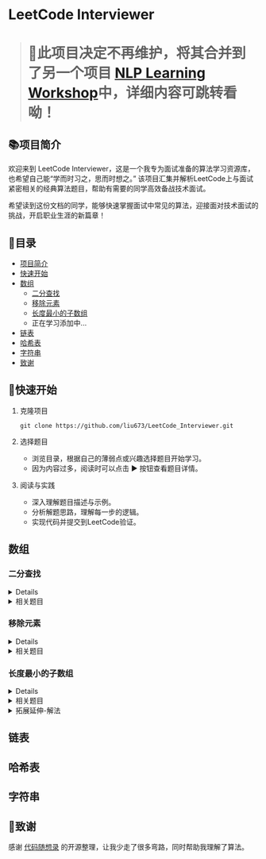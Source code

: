 
# LeetCode Interviewer

> # 🚩此项目决定不再维护，将其合并到了另一个项目 [NLP Learning Workshop](https://github.com/liu673/NLP-Learning-Workshop/tree/main)中，详细内容可跳转看呦！

## 📚项目简介
欢迎来到 LeetCode Interviewer，这是一个我专为面试准备的算法学习资源库，也希望自己能“学而时习之，思而时想之。”
该项目汇集并解析LeetCode上与面试紧密相关的经典算法题目，帮助有需要的同学高效备战技术面试。

希望读到这份文档的同学，能够快速掌握面试中常见的算法，迎接面对技术面试的挑战，开启职业生涯的新篇章！

## 📖目录
- [项目简介](#项目简介)
- [快速开始](#快速开始)
- [数组](#数组)
  - [二分查找](#二分查找)
  - [移除元素](#移除元素)
  - [长度最小的子数组](#长度最小的子数组)
  - 正在学习添加中...
- [链表](#链表)
- [哈希表](#哈希表)
- [字符串](#字符串)
- [致谢](#致谢)

## 🚀快速开始
1. 克隆项目
   ```shell
   git clone https://github.com/liu673/LeetCode_Interviewer.git
   ```

2. 选择题目

   - 浏览目录，根据自己的薄弱点或兴趣选择题目开始学习。
   - 因为内容过多，阅读时可以点击 ▶ 按钮查看题目详情。

3. 阅读与实践

   - 深入理解题目描述与示例。
   - 分析解题思路，理解每一步的逻辑。
   - 实现代码并提交到LeetCode验证。


## 数组
### 二分查找
<details>

[//]: # (<summary>二分查找</summary>)

[二分查找【LeetCode链接】](https://leetcode.cn/problems/binary-search/)
```text
给定一个 n 个元素有序的（升序）整型数组 nums 和一个目标值 target  ，写一个函数搜索 nums 中的 target，如果目标值存在返回下标，否则返回 -1。

示例 1:
输入: nums = [-1,0,3,5,9,12], target = 9     
输出: 4       
解释: 9 出现在 nums 中并且下标为 4     

示例 2:
输入: nums = [-1,0,3,5,9,12], target = 2     
输出: -1        
解释: 2 不存在 nums 中因此返回 -1        
```
```python
"解法一：左闭右闭"
class Solution:
    def search(self, nums: List[int], target: int) -> int:
        left, right = 0, len(nums) - 1  # 定义target在左闭右闭的区间里，[left, right]

        while left <= right:
            middle = left + (right - left) // 2
            
            if nums[middle] > target:
                right = middle - 1  # target在左区间，所以[left, middle - 1]
            elif nums[middle] < target:
                left = middle + 1  # target在右区间，所以[middle + 1, right]
            else:
                return middle  # 数组中找到目标值，直接返回下标
        return -1  # 未找到目标值

"解法二：左闭右开"
class Solution:
    def search(self, nums: List[int], target: int) -> int:
        left, right = 0, len(nums)  # 定义target在左闭右开的区间里，即：[left, right)

        while left < right:  # 因为left == right的时候，在[left, right)是无效的空间，所以使用 <
            middle = left + (right - left) // 2

            if nums[middle] > target:
                right = middle  # target 在左区间，在[left, middle)中
            elif nums[middle] < target:
                left = middle + 1  # target 在右区间，在[middle + 1, right)中
            else:
                return middle  # 数组中找到目标值，直接返回下标
        return -1  # 未找到目标值
```
</details>

<details>
<summary>相关题目</summary>

1. 
   <details>
   <summary>搜索插入位置</summary>

   [搜索插入位置【LeetCode链接】](https://leetcode.cn/problems/search-insert-position/)
   
   ```text
   给定一个排序数组和一个目标值，在数组中找到目标值，并返回其索引。如果目标值不存在于数组中，返回它将会被按顺序插入的位置。
   
   请必须使用时间复杂度为 O(log n) 的算法。
 
   示例 1:
   输入: nums = [1,3,5,6], target = 5
   输出: 2
   
   示例 2:
   输入: nums = [1,3,5,6], target = 2
   输出: 1
   
   示例 3:   
   输入: nums = [1,3,5,6], target = 7
   输出: 4
   ```
   ```python
   class Solution:
    def searchInsert(self, nums: List[int], target: int) -> int:
        # 同样参考二分查找，左闭右闭与左闭右开
        left, right = 0, len(nums) - 1
        while left <= right:
            middle = left + (right - left) // 2
            if nums[middle] > target:
                right = middle - 1
            elif nums[middle] < target:
                left = middle + 1
            else:
                return nums.index(target)
        return right + 1
   ```
   </details>

2. 
   <details>
   <summary>在排序数组中查找元素的第一个和最后一个位置</summary>

   [在排序数组中查找元素的第一个和最后一个位置【LeetCode链接】](https://leetcode.cn/problems/find-first-and-last-position-of-element-in-sorted-array/description/)
   
   ```text
   给你一个按照非递减顺序排列的整数数组 nums，和一个目标值 target。请你找出给定目标值在数组中的开始位置和结束位置。
   
   如果数组中不存在目标值 target，返回 [-1, -1]。
   
   你必须设计并实现时间复杂度为 O(log n) 的算法解决此问题。
   
   示例 1：
   输入：nums = [5,7,7,8,8,10], target = 8
   输出：[3,4]
   
   示例 2：
   输入：nums = [5,7,7,8,8,10], target = 6
   输出：[-1,-1]
   
   示例 3：   
   输入：nums = [], target = 0
   输出：[-1,-1]
   ```
   ```python
   class Solution:
    def searchRange(self, nums: List[int], target: int) -> List[int]:
        """解法一"""
        # def get_rightborder(nums, target):
        #     left, right = 0, len(nums) -1
        #     rightborder = -3
        #     while left <= right:
        #         middle = left + (right - left) // 2
        #         if nums[middle] > target:
        #             right = middle - 1
                    
        #         else:
        #             left = middle + 1
        #             rightborder = left
        #     return rightborder

        # def get_leftborder(nums, target):
        #     left, right = 0, len(nums) -1
        #     leftborder = -3
        #     while left <= right:
        #         middle = left + (right - left) // 2
        #         if nums[middle] >= target:
        #             right = middle - 1
        #             leftborder = right
        #         else:
        #             left = middle + 1
        #     return leftborder
        
        # leftborder = get_leftborder(nums, target)
        # rightborder = get_rightborder(nums, target)
        # # print(leftborder, rightborder)

        # if leftborder == -3 or rightborder == -3:
        #     return [-1, -1]
        # if rightborder - leftborder > 1:
        #     return [leftborder+1, rightborder-1]
        # else:
        #     return [-1, -1]

        """解法二"""
        def binarysearch(nums, target):
            left, right = 0, len(nums) - 1
            while left <= right:
                middle = left + (right - left) // 2
                if nums[middle] > target:
                    right = middle - 1
                elif nums[middle] < target:
                    left = middle + 1
                else:
                    return middle
            return -1
        
        index = binarysearch(nums, target)

        left, right = index, index

        if index == -1:
            return [-1, -1]
        while left - 1 >= 0 and nums[left - 1] == target:
            left -= 1
        while right + 1 < len(nums) and nums[right + 1] == target:
            right += 1
        return [left, right]
   ```
   </details>
3. 
    <details>
    <summary>x的平方根</summary>

    [x的平方根【LeetCode链接】](https://leetcode.cn/problems/sqrtx/description/)

    ```text
   给你一个非负整数 x ，计算并返回 x 的 算术平方根 。

   由于返回类型是整数，结果只保留 整数部分 ，小数部分将被 舍去 。
   
   注意：不允许使用任何内置指数函数和算符，例如 pow(x, 0.5) 或者 x ** 0.5 。
   
   示例 1：   
   输入：x = 4
   输出：2
   
   示例 2：
   输入：x = 8
   输出：2
   解释：8 的算术平方根是 2.82842..., 由于返回类型是整数，小数部分将被舍去。
    ```
    ```python
   class Solution:
    def mySqrt(self, x: int) -> int:
        left, right = 0, x
        while left <= right:
            middle = left + (right - left) // 2
            if middle * middle <= x:
                left = middle + 1
            else:
                right = middle - 1
        return left - 1
    ```
    </details>

4. 
    <details>
    <summary>有效的完全平方数</summary>

    [有效的完全平方数【LeetCode](https://leetcode.cn/problems/valid-perfect-square/description/)

    ```text
   给你一个正整数 num 。如果 num 是一个完全平方数，则返回 true ，否则返回 false 。

   完全平方数 是一个可以写成某个整数的平方的整数。换句话说，它可以写成某个整数和自身的乘积。
   
   不能使用任何内置的库函数，如  sqrt 。
   
   示例 1：   
   输入：num = 16
   输出：true
   解释：返回 true ，因为 4 * 4 = 16 且 4 是一个整数。
   
   示例 2：   
   输入：num = 14
   输出：false
   解释：返回 false ，因为 3.742 * 3.742 = 14 但 3.742 不是一个整数。
    ```
    ```python
   class Solution:
    def isPerfectSquare(self, num: int) -> bool:
        left, right = 0, num
        # while left <= right:
        #     middle = left + (right - left) // 2
        #     if middle * middle <= num:
        #         left = middle + 1
        #     else:
        #         right = middle - 1
        # result = left - 1
        # if result * result == num:
        #     return True
        # else:
        #     return False

        while left <= right:
            middle = (left + right) // 2
            if middle * middle == num:
                return True
            elif middle * middle <= num:
                left = middle + 1
            else:
                right = middle - 1
        return False
    ```
    </details>

</details>

### 移除元素
<details>

[移除元素【LeetCode链接】](https://leetcode.cn/problems/remove-element/description/)
```text
给你一个数组 nums 和一个值 val，你需要 原地 移除所有数值等于 val 的元素。元素的顺序可能发生改变。然后返回 nums 中与 val 不同的元素的数量。

假设 nums 中不等于 val 的元素数量为 k，要通过此题，您需要执行以下操作：
- 更改 nums 数组，使 nums 的前 k 个元素包含不等于 val 的元素。nums 的其余元素和 nums 的大小并不重要。
- 返回 k。

示例 1：
输入：nums = [3,2,2,3], val = 3
输出：2, nums = [2,2,_,_]
解释：你的函数函数应该返回 k = 2, 并且 nums 中的前两个元素均为 2。
你在返回的 k 个元素之外留下了什么并不重要（因此它们并不计入评测）。

示例 2：
输入：nums = [0,1,2,2,3,0,4,2], val = 2
输出：5, nums = [0,1,4,0,3,_,_,_]
解释：你的函数应该返回 k = 5，并且 nums 中的前五个元素为 0,0,1,3,4。
注意这五个元素可以任意顺序返回。
你在返回的 k 个元素之外留下了什么并不重要（因此它们并不计入评测）。
```

```python
class Solution:
    def removeElement(self, nums: List[int], val: int) -> int:
        "解法一：删除"
        # return len([i for i in nums if i !=val])
        # for i in range(len(nums)):
        #     if val in nums:
        #         del nums[nums.index(val)]
        # return len(nums)
        "解法二：快慢指针"
        # lower, fast = 0, 0
        # size = len(nums)
        # while fast < size:
        #     if nums[fast] != val:
        #         nums[lower] = nums[fast]
        #         lower += 1
        #     fast += 1
        # return lower
        "解法三：双向指针"
        left, right = 0, len(nums) - 1
        while left <= right:
            while left <= right and nums[left] != val:
                left += 1
            while left <= right and nums[right] == val:
                right -= 1
            if left <= right:
                nums[left], nums[right] = nums[right], nums[left]
                left += 1
                right -= 1
        return left
```

</details>

<details>
<summary>相关题目</summary>

1. 
    <details>
    <summary>删除有序数组中的重复项</summary>

    [删除有序数组中的重复项【LeetCode链接】](https://leetcode.cn/problems/remove-duplicates-from-sorted-array/description/)

    ```text
   给你一个 非严格递增排列 的数组 nums ，请你 原地 删除重复出现的元素，使每个元素 只出现一次 ，返回删除后数组的新长度。元素的 相对顺序 应该保持 一致 。然后返回 nums 中唯一元素的个数。

   考虑 nums 的唯一元素的数量为 k ，你需要做以下事情确保你的题解可以被通过：
   
   - 更改数组 nums ，使 nums 的前 k 个元素包含唯一元素，并按照它们最初在 nums 中出现的顺序排列。nums 的其余元素与 nums 的大小不重要。
   - 返回 k 。
   
   示例 1：
   输入：nums = [1,1,2]
   输出：2, nums = [1,2,_]
   解释：函数应该返回新的长度 2 ，并且原数组 nums 的前两个元素被修改为 1, 2 。不需要考虑数组中超出新长度后面的元素。
   
   示例 2：
   输入：nums = [0,0,1,1,1,2,2,3,3,4]
   输出：5, nums = [0,1,2,3,4]
   解释：函数应该返回新的长度 5 ， 并且原数组 nums 的前五个元素被修改为 0, 1, 2, 3, 4 。不需要考虑数组中超出新长度后面的元素。
    ```
    ```python
     class Solution:
        def removeDuplicates(self, nums: List[int]) -> int:
            # for i in nums:
            #     for ii in nums[nums.index(i)+1:]:
            #         if i == ii:
            #             del nums[nums.index(i)]
            # return len(nums)
    
            lower, fast = 0, 0
            size = len(nums)
            while fast < size:
                if nums[lower] == nums[fast]:
                    fast += 1
                else:
                    lower += 1
                    nums[lower] = nums[fast]
                    fast += 1
            return lower+1
    
            # left = 0
            # for right in range(1, len(nums)):
            #     if nums[left] != nums[right]:
            #         left += 1
            #         nums[left] = nums[right]
            #         right += 1
            #     right += 1
            # return left + 1
    
    ```
    </details>
   
2. 
    <details>
    <summary>移动零</summary>
    
    [移动零【LeetCode链接】](https://leetcode.cn/problems/move-zeroes/description/)
    ```text
   给定一个数组 nums，编写一个函数将所有 0 移动到数组的末尾，同时保持非零元素的相对顺序。
   
   请注意 ，必须在不复制数组的情况下原地对数组进行操作。
   
   示例 1:
   输入: nums = [0,1,0,3,12]
   输出: [1,3,12,0,0]
   
   示例 2:
   输入: nums = [0]
   输出: [0]
    ```
    ```python
    class Solution:
        def moveZeroes(self, nums: List[int]) -> None:
            """
            Do not return anything, modify nums in-place instead.
            """
            lower, fast = 0, 0
            while fast < len(nums):
                if nums[fast] != 0:
                    nums[lower], nums[fast] = nums[fast], nums[lower]
                    lower += 1
                fast += 1
    
    ```
    
    </details>

3.
    <details>
    <summary>比较含退格的字符串</summary>
   
    [比较含退格的字符串【LeetCode链接】](https://leetcode.cn/problems/backspace-string-compare/)
    ```text
   给定 s 和 t 两个字符串，当它们分别被输入到空白的文本编辑器后，如果两者相等，返回 true 。# 代表退格字符。

   注意：如果对空文本输入退格字符，文本继续为空。
   
   示例 1：
   输入：s = "ab#c", t = "ad#c"
   输出：true
   解释：s 和 t 都会变成 "ac"。
   
   示例 2：
   输入：s = "ab##", t = "c#d#"
   输出：true
   解释：s 和 t 都会变成 ""。
   
   示例 3：
   输入：s = "a#c", t = "b"
   输出：false
   解释：s 会变成 "c"，但 t 仍然是 "b"。
    ```
    ```python
    class Solution:
        def backspaceCompare(self, s: str, t: str) -> bool:
    
            def str_info(st):
                res = ""
                for i in range(len(st)):
                    if st[i] != "#":
                        res += st[i]
                    else:
                        res = res[:-1]
                return res
    
            sort_s = str_info(s)
            sort_t = str_info(t)
    
            return sort_s == sort_t
    ```
    </details>

4. 
   <details>
   <summary>有序数组的平方</summary>

   [有序数组的平方【LeetCode链接】](https://leetcode.cn/problems/squares-of-a-sorted-array/description/)
   ```text
   给你一个按 非递减顺序 排序的整数数组 nums，返回 每个数字的平方 组成的新数组，要求也按 非递减顺序 排序。
   
   示例 1：
   输入：nums = [-4,-1,0,3,10]
   输出：[0,1,9,16,100]
   解释：平方后，数组变为 [16,1,0,9,100]
   排序后，数组变为 [0,1,9,16,100]
   
   示例 2：
   输入：nums = [-7,-3,2,3,11]
   输出：[4,9,9,49,121]
   ```
   ```python
   class Solution:
        def sortedSquares(self, nums: List[int]) -> List[int]:
            # return sorted([i * i for i in nums])

            left, right = 0, len(nums) -1
            res = [-1] * len(nums)   # 初识化存储结果
            site = len(nums) - 1     # 状态
            while left <= right:
                if nums[left] * nums[left] < nums[right] * nums[right]:
                    res[site] = nums[right] * nums[right]
                    right -= 1
                else:
                    res[site] = nums[left] * nums[left]
                    left += 1
                site -= 1
            return res

   ```
   </details>

</details>

### 长度最小的子数组
<details>

[长度最小的子数组【LeetCode链接】](https://leetcode.cn/problems/minimum-size-subarray-sum/description/)
```text
给定一个含有 n 个正整数的数组和一个正整数 target 。
找出该数组中满足其总和大于等于 target 的长度最小的 连续
子数组`[numsl, numsl+1, ..., numsr-1, numsr]`，并返回其长度。如果不存在符合条件的子数组，返回 0 。

示例 1：
输入：target = 7, nums = [2,3,1,2,4,3]
输出：2
解释：子数组 [4,3] 是该条件下的长度最小的子数组。

示例 2：
输入：target = 4, nums = [1,4,4]
输出：1

示例 3：
输入：target = 11, nums = [1,1,1,1,1,1,1,1]
输出：0
```
```python
class Solution:
    def minSubArrayLen(self, target: int, nums: List[int]) -> int:
        l = len(nums)
        left = 0
        right = 0
        min_len = float('inf')
        cur_sum = 0  # 当前的累加值

        while right < l:
            cur_sum += nums[right]

            while cur_sum >= target:  # 当前累加值大于目标值
                min_len = min(min_len, right - left + 1)  # 更新最短子数组的长度
                # 从当前累加值cur_sum中减去nums[left]，并向右移动左指针left，缩小子数组的范围
                cur_sum -= nums[left]
                left += 1

            right += 1

        # print(nums[left - 1:right])
        return min_len if min_len != float('inf') else 0
```

</details>


<details>
<summary>相关题目</summary>

1. 
   <details>
   <summary>最小覆盖子串</summary>

   [最小覆盖子串【LeetCode链接】](https://leetcode.cn/problems/minimum-window-substring/description/)
   ```text
   给你一个字符串 s 、一个字符串 t 。返回 s 中涵盖 t 所有字符的最小子串。如果 s 中不存在涵盖 t 所有字符的子串，则返回空字符串 "" 。
   注意：
   - 对于 t 中重复字符，我们寻找的子字符串中该字符数量必须不少于 t 中该字符数量。
   - 如果 s 中存在这样的子串，我们保证它是唯一的答案。
   
   示例 1：
   输入：s = "ADOBECODEBANC", t = "ABC"
   输出："BANC"
   解释：最小覆盖子串 "BANC" 包含来自字符串 t 的 'A'、'B' 和 'C'。
   
   示例 2：
   输入：s = "a", t = "a"
   输出："a"
   解释：整个字符串 s 是最小覆盖子串。
   
   示例 3:
   输入: s = "a", t = "aa"
   输出: ""
   解释: t 中两个字符 'a' 均应包含在 s 的子串中，
   因此没有符合条件的子字符串，返回空字符串。
   ```
   ```python
   class Solution:
    def minWindow(self, s: str, t: str) -> str:
        counts = Counter(t)     # 统计字符串t和滑动窗口维护的子串的字符数量差值，初始为t字符串的字符数量
        diff = len(counts)      # 滑动窗口中缺失字符串t中字符的种类的数量，当diff为0，说明滑动窗口涵盖t中所有字符。初始为t中的所有不同字符数。
        m = len(s)
        left = 0            # 滑动窗口左边界
        right = 0           # 滑动窗口右边界，指向下一个要加入滑动窗口的字符
        min_len = m + 1     # 最小子串长度，初始为整个字符串长度 + 1，表示一个不可能的值
        sub_str_start = -1  # 最小子串起点，最终要返回的是子串，通过start和minLen来确定子串范围
        while right <= m:
            # 还有缺失的字符
            if diff > 0:
                if right == m: break    # 没有可以加入的字符，退出
                ch = s[right]           # 获取右边界指向的字符，右边界右移一位
                right += 1
                counts[ch] = counts.get(ch, 0) - 1  # 右边界字符加入滑动窗口，该字符的差距值 - 1
                if counts[ch] == 0:
                    diff -= 1   # 如果这个字符数量为0，说明新加入的字符使得有一种字符的数量满足要求，差值diff减1
            else:
                # 没有缺失的字符，当前滑动窗口维护的子串即为一个满足条件的子串
                if right - left < min_len:
                    # 更新最小子串
                    min_len = right - left
                    sub_str_start = left
                ch = s[left]        # 获取左边界指向的字符，左边界右移一位；尝试获取更短的子串
                left += 1
                counts[ch] = counts.get(ch, 0) + 1  # 左边界字符移出滑动窗口，该字符的差距值 + 1
                if counts[ch] == 1:
                    diff += 1       # 如果这个字符数量为1，说明原本为0，移除的字符使得有一种字符的数量欠缺了，因此差值diff加1
        # minLen仍为m+1，说明不存在涵盖t所有字符的子串，返回空字符串；否则提取找到的子串[subStrStart, subStrStart + minLen)
        return "" if min_len == m + 1 else s[sub_str_start: sub_str_start + min_len]
   ```
   
   </details>
2. 
   <details>
   <summary>水果成篮</summary>

   [水果成篮【LeetCode链接】](https://leetcode.cn/problems/fruit-into-baskets/description/)
   ```text
   你正在探访一家农场，农场从左到右种植了一排果树。这些树用一个整数数组 fruits 表示，其中 fruits[i] 是第 i 棵树上的水果 种类 。

   你想要尽可能多地收集水果。然而，农场的主人设定了一些严格的规矩，你必须按照要求采摘水果：
   
   你只有 两个 篮子，并且每个篮子只能装 单一类型 的水果。每个篮子能够装的水果总量没有限制。
   你可以选择任意一棵树开始采摘，你必须从 每棵 树（包括开始采摘的树）上 恰好摘一个水果 。采摘的水果应当符合篮子中的水果类型。每采摘一次，你将会向右移动到下一棵树，并继续采摘。
   一旦你走到某棵树前，但水果不符合篮子的水果类型，那么就必须停止采摘。
   给你一个整数数组 fruits ，返回你可以收集的水果的 最大 数目。
   
   示例 1：
   输入：fruits = [1,2,1]
   输出：3
   解释：可以采摘全部 3 棵树。
   
   示例 2：
   输入：fruits = [0,1,2,2]
   输出：3
   解释：可以采摘 [1,2,2] 这三棵树。
   如果从第一棵树开始采摘，则只能采摘 [0,1] 这两棵树。
   
   示例 3：
   输入：fruits = [1,2,3,2,2]
   输出：4
   解释：可以采摘 [2,3,2,2] 这四棵树。
   如果从第一棵树开始采摘，则只能采摘 [1,2] 这两棵树。
   
   示例 4：
   输入：fruits = [3,3,3,1,2,1,1,2,3,3,4]
   输出：5
   解释：可以采摘 [1,2,1,1,2] 这五棵树。
   ```
   ```python
   class Solution:
    def totalFruit(self, fruits: List[int]) -> int:
        l, r= 0, 0
        res = 0
        classdict = defaultdict(int)
        classcont = 0

        while r < len(fruits):
            if classdict[fruits[r]] == 0:
                classcont += 1
            classdict[fruits[r]] += 1

            while classcont >2:
                if classdict[fruits[l]] == 1:
                    classcont -= 1
                classdict[fruits[l]] -= 1
                l += 1
            
            res = max(res, r - l + 1)
            r += 1
        print(fruits[l: r])
        return res
   ```
   
   </details>
</details>

<details>
<summary>拓展延伸-解法</summary>

- [滑动窗口](https://leetcode.cn/problems/fruit-into-baskets/solutions/1437444/shen-du-jie-xi-zhe-dao-ti-he-by-linzeyin-6crr/)

</details>

## 链表

## 哈希表

## 字符串


## 💌致谢
感谢 [代码随想录](https://github.com/youngyangyang04/leetcode-master) 的开源整理，让我少走了很多弯路，同时帮助我理解了算法。
